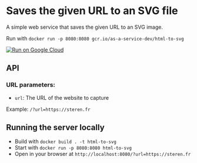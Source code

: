 # Saves the given URL to an SVG file

A simple web service that saves the given URL to an SVG image.

Run with `docker run -p 8080:8080 gcr.io/as-a-service-dev/html-to-svg`

[![Run on Google Cloud](https://storage.googleapis.com/cloudrun/button.svg)](https://deploy.cloud.run)

## API

### URL parameters:

* `url`: The URL of the website to capture

Example: `/?url=https://steren.fr`

## Running the server locally

* Build with `docker build . -t html-to-svg`
* Start with `docker run -p 8080:8080 html-to-svg`
* Open in your browser at `http://localhost:8080/?url=https://steren.fr`
